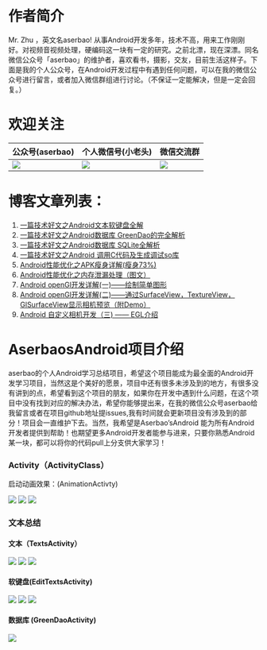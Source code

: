 # 作者简介 
Mr. Zhu ，英文名aserbao! 从事Android开发多年，技术不高，用来工作刚刚好。对视频音视频处理，硬编码这一块有一定的研究。之前北漂，现在深漂。同名微信公众号「aserbao」的维护者，喜欢看书，摄影，交友，目前生活这样子。下面是我的个人公众号，在Android开发过程中有遇到任何问题，可以在我的微信公众号进行留言，或者加入微信群组进行讨论。（不保证一定能解决，但是一定会回复。）

# 欢迎关注
|公众号(aserbao)|个人微信号(小老头)|微信交流群|
|--|--|--|
|![](https://github.com/aserbao/AserbaosAndroid/blob/master/app/src/main/assets/images/weixin.jpg)|![](https://github.com/aserbao/AserbaosAndroid/blob/master/app/src/main/assets/images/we_chat.jpg)|![](https://github.com/aserbao/AserbaosAndroid/blob/master/app/src/main/assets/images/Android%E4%BA%A4%E6%B5%81%E7%BE%A4.jpg)|

# 博客文章列表：
 1. [一篇技术好文之Android文本软键盘全解](https://blog.csdn.net/qq_32175491/article/details/82763067)
 2. [一篇技术好文之Android数据库 GreenDao的完全解析](https://blog.csdn.net/qq_32175491/article/details/82913904)
 3. [一篇技术好文之Android数据库 SQLite全解析](https://blog.csdn.net/qq_32175491/article/details/82886652)
 4. [一篇技术好文之Android 调用C代码及生成调试so库](https://blog.csdn.net/qq_32175491/article/details/83588167)
 5. [Android性能优化之APK瘦身详解(瘦身73%)](https://blog.csdn.net/qq_32175491/article/details/80071987)
 6. [Android性能优化之内存泄漏处理（图文）](https://blog.csdn.net/qq_32175491/article/details/79629900)
 7. [Android openGl开发详解(一)——绘制简单图形](https://blog.csdn.net/qq_32175491/article/details/79091647)
 8. [Android openGl开发详解(二)——通过SurfaceView，TextureView，GlSurfaceView显示相机预览（附Demo）](https://blog.csdn.net/qq_32175491/article/details/79755424)
 9. [Android 自定义相机开发（三) —— EGL介绍](https://blog.csdn.net/qq_32175491/article/details/80271016)

# AserbaosAndroid项目介绍
aserbao的个人Android学习总结项目，希望这个项目能成为最全面的Android开发学习项目，当然这是个美好的愿景，项目中还有很多未涉及到的地方，有很多没有讲到的点，希望看到这个项目的朋友，如果你在开发中遇到什么问题，在这个项目中没有找到对应的解决办法，希望你能够提出来，在我的微信公众号aserbao给我留言或者在项目github地址提issues,我有时间就会更新项目没有涉及到的部分！项目会一直维护下去。当然，我希望是Aserbao’sAndroid 能为所有Android开发者提供到帮助！也期望更多Android开发者能参与进来，只要你熟悉Android某一块，都可以将你的代码pull上分支供大家学习！

### Activity（ActivityClass）
启动动画效果：(AnimationActivty)

![](https://github.com/aserbao/AserbaosAndroid/blob/master/app/src/main/assets/aPicSum/activity/activityOverridePendingTransition%E5%8A%A8%E7%94%BB%E6%95%88%E6%9E%9C.gif)
![](https://github.com/aserbao/AserbaosAndroid/blob/master/app/src/main/assets/aPicSum/activity/ActivityOptions%E5%8A%A8%E7%94%BB%E6%95%88%E6%9E%9C.gif)
![](https://github.com/aserbao/AserbaosAndroid/blob/master/app/src/main/assets/aPicSum/activity/%E5%85%B1%E4%BA%AB%E7%BB%84%E4%BB%B6%E5%8A%A8%E7%94%BB%E6%95%88%E6%9E%9C.gif)

### 文本总结
#### 文本（TextsActivity）
![](https://github.com/aserbao/AserbaosAndroid/blob/master/app/src/main/assets/aPicSum/%E5%9B%BE%E6%96%87%E6%B7%B7%E6%8E%92.gif)
![](https://github.com/aserbao/AserbaosAndroid/blob/master/app/src/main/assets/aPicSum/%E6%96%87%E5%AD%97%E9%98%B4%E5%BD%B1.gif)
![](https://github.com/aserbao/AserbaosAndroid/blob/master/app/src/main/assets/aPicSum/%E6%98%BE%E7%A4%BAhtml.gif)
#### 软键盘(EditTextsActivity) 

![](https://github.com/aserbao/AserbaosAndroid/blob/master/app/src/main/assets/aPicSum/%E8%BD%AF%E9%94%AE%E7%9B%98%E5%9F%BA%E6%9C%AC%E5%B1%9E%E6%80%A7.gif)
![](https://github.com/aserbao/AserbaosAndroid/blob/master/app/src/main/assets/aPicSum/%E8%BD%AF%E9%94%AE%E7%9B%98%E7%AC%AC%E4%B8%80%E7%A7%8D%E6%96%B9%E5%BC%8F.gif)
![](https://github.com/aserbao/AserbaosAndroid/blob/master/app/src/main/assets/aPicSum/%E8%BD%AF%E9%94%AE%E7%9B%98%E7%AC%AC%E4%BA%8C%E7%A7%8D%E6%96%B9%E5%BC%8F.gif)

#### 数据库 (GreenDaoActivity)
![](https://github.com/aserbao/AserbaosAndroid/blob/master/app/src/main/assets/aPicSum/GreenDao%E6%95%B0%E6%8D%AE%E5%BA%93%E5%A4%84%E7%90%86.gif)
